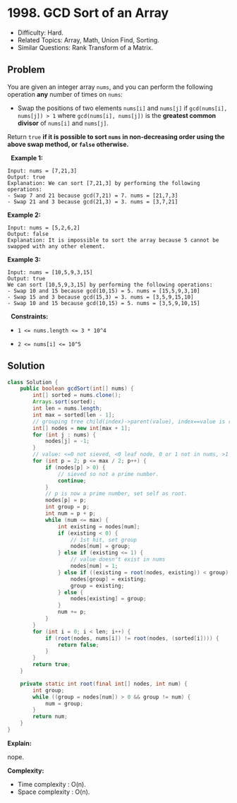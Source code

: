 # 1998. GCD Sort of an Array

- Difficulty: Hard.
- Related Topics: Array, Math, Union Find, Sorting.
- Similar Questions: Rank Transform of a Matrix.

## Problem

You are given an integer array ```nums```, and you can perform the following operation **any** number of times on ```nums```:


	
- Swap the positions of two elements ```nums[i]``` and ```nums[j]``` if ```gcd(nums[i], nums[j]) > 1``` where ```gcd(nums[i], nums[j])``` is the **greatest common divisor** of ```nums[i]``` and ```nums[j]```.


Return ```true``` **if it is possible to sort **```nums```** in **non-decreasing** order using the above swap method, or **```false```** otherwise.**

 
**Example 1:**

```
Input: nums = [7,21,3]
Output: true
Explanation: We can sort [7,21,3] by performing the following operations:
- Swap 7 and 21 because gcd(7,21) = 7. nums = [21,7,3]
- Swap 21 and 3 because gcd(21,3) = 3. nums = [3,7,21]
```

**Example 2:**

```
Input: nums = [5,2,6,2]
Output: false
Explanation: It is impossible to sort the array because 5 cannot be swapped with any other element.
```

**Example 3:**

```
Input: nums = [10,5,9,3,15]
Output: true
We can sort [10,5,9,3,15] by performing the following operations:
- Swap 10 and 15 because gcd(10,15) = 5. nums = [15,5,9,3,10]
- Swap 15 and 3 because gcd(15,3) = 3. nums = [3,5,9,15,10]
- Swap 10 and 15 because gcd(10,15) = 5. nums = [3,5,9,10,15]
```

 
**Constraints:**


	
- ```1 <= nums.length <= 3 * 10^4```
	
- ```2 <= nums[i] <= 10^5```



## Solution

```java
class Solution {
    public boolean gcdSort(int[] nums) {
        int[] sorted = nums.clone();
        Arrays.sort(sorted);
        int len = nums.length;
        int max = sorted[len - 1];
        // grouping tree child(index)->parent(value), index==value is root
        int[] nodes = new int[max + 1];
        for (int j : nums) {
            nodes[j] = -1;
        }
        // value: <=0 not sieved, <0 leaf node, 0 or 1 not in nums, >1 grouped
        for (int p = 2; p <= max / 2; p++) {
            if (nodes[p] > 0) {
                // sieved so not a prime number.
                continue;
            }
            // p is now a prime number, set self as root.
            nodes[p] = p;
            int group = p;
            int num = p + p;
            while (num <= max) {
                int existing = nodes[num];
                if (existing < 0) {
                    // 1st hit, set group
                    nodes[num] = group;
                } else if (existing <= 1) {
                    // value doesn't exist in nums
                    nodes[num] = 1;
                } else if ((existing = root(nodes, existing)) < group) {
                    nodes[group] = existing;
                    group = existing;
                } else {
                    nodes[existing] = group;
                }
                num += p;
            }
        }
        for (int i = 0; i < len; i++) {
            if (root(nodes, nums[i]) != root(nodes, (sorted[i]))) {
                return false;
            }
        }
        return true;
    }

    private static int root(final int[] nodes, int num) {
        int group;
        while ((group = nodes[num]) > 0 && group != num) {
            num = group;
        }
        return num;
    }
}
```

**Explain:**

nope.

**Complexity:**

* Time complexity : O(n).
* Space complexity : O(n).
